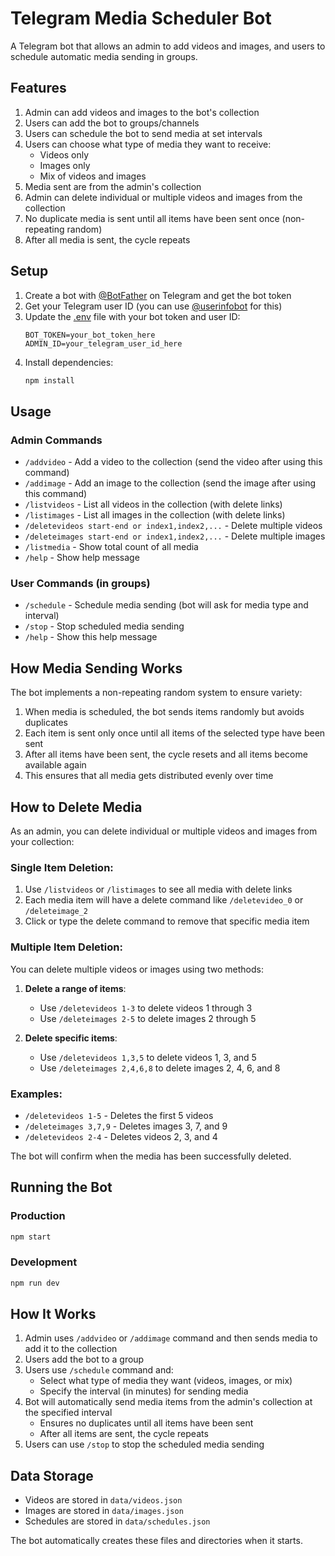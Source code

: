 # Telegram Media Scheduler Bot

A Telegram bot that allows an admin to add videos and images, and users to schedule automatic media sending in groups.

## Features

1. Admin can add videos and images to the bot's collection
2. Users can add the bot to groups/channels
3. Users can schedule the bot to send media at set intervals
4. Users can choose what type of media they want to receive:
   - Videos only
   - Images only
   - Mix of videos and images
5. Media sent are from the admin's collection
6. Admin can delete individual or multiple videos and images from the collection
7. No duplicate media is sent until all items have been sent once (non-repeating random)
8. After all media is sent, the cycle repeats

## Setup

1. Create a bot with [@BotFather](https://t.me/BotFather) on Telegram and get the bot token
2. Get your Telegram user ID (you can use [@userinfobot](https://t.me/userinfobot) for this)
3. Update the [.env](file:///G:/botx/.env) file with your bot token and user ID:
   ```
   BOT_TOKEN=your_bot_token_here
   ADMIN_ID=your_telegram_user_id_here
   ```
4. Install dependencies:
   ```bash
   npm install
   ```

## Usage

### Admin Commands
- `/addvideo` - Add a video to the collection (send the video after using this command)
- `/addimage` - Add an image to the collection (send the image after using this command)
- `/listvideos` - List all videos in the collection (with delete links)
- `/listimages` - List all images in the collection (with delete links)
- `/deletevideos start-end or index1,index2,...` - Delete multiple videos
- `/deleteimages start-end or index1,index2,...` - Delete multiple images
- `/listmedia` - Show total count of all media
- `/help` - Show help message

### User Commands (in groups)
- `/schedule` - Schedule media sending (bot will ask for media type and interval)
- `/stop` - Stop scheduled media sending
- `/help` - Show this help message

## How Media Sending Works

The bot implements a non-repeating random system to ensure variety:

1. When media is scheduled, the bot sends items randomly but avoids duplicates
2. Each item is sent only once until all items of the selected type have been sent
3. After all items have been sent, the cycle resets and all items become available again
4. This ensures that all media gets distributed evenly over time

## How to Delete Media

As an admin, you can delete individual or multiple videos and images from your collection:

### Single Item Deletion:
1. Use `/listvideos` or `/listimages` to see all media with delete links
2. Each media item will have a delete command like `/deletevideo_0` or `/deleteimage_2`
3. Click or type the delete command to remove that specific media item

### Multiple Item Deletion:
You can delete multiple videos or images using two methods:

1. **Delete a range of items**:
   - Use `/deletevideos 1-3` to delete videos 1 through 3
   - Use `/deleteimages 2-5` to delete images 2 through 5

2. **Delete specific items**:
   - Use `/deletevideos 1,3,5` to delete videos 1, 3, and 5
   - Use `/deleteimages 2,4,6,8` to delete images 2, 4, 6, and 8

### Examples:
- `/deletevideos 1-5` - Deletes the first 5 videos
- `/deleteimages 3,7,9` - Deletes images 3, 7, and 9
- `/deletevideos 2-4` - Deletes videos 2, 3, and 4

The bot will confirm when the media has been successfully deleted.

## Running the Bot

### Production
```bash
npm start
```

### Development
```bash
npm run dev
```

## How It Works

1. Admin uses `/addvideo` or `/addimage` command and then sends media to add it to the collection
2. Users add the bot to a group
3. Users use `/schedule` command and:
   - Select what type of media they want (videos, images, or mix)
   - Specify the interval (in minutes) for sending media
4. Bot will automatically send media items from the admin's collection at the specified interval
   - Ensures no duplicates until all items have been sent
   - After all items are sent, the cycle repeats
5. Users can use `/stop` to stop the scheduled media sending

## Data Storage

- Videos are stored in `data/videos.json`
- Images are stored in `data/images.json`
- Schedules are stored in `data/schedules.json`

The bot automatically creates these files and directories when it starts.